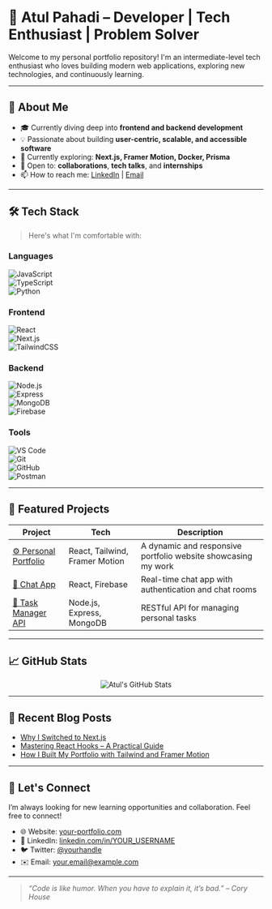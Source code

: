 # 🚀 Atul Pahadi – Developer | Tech Enthusiast | Problem Solver

Welcome to my personal portfolio repository! I'm an intermediate-level tech enthusiast who loves building modern web applications, exploring new technologies, and continuously learning.

---

## 🧠 About Me

- 🎓 Currently diving deep into **frontend and backend development**
- 💡 Passionate about building **user-centric, scalable, and accessible software**
- 🌱 Currently exploring: **Next.js, Framer Motion, Docker, Prisma**
- 🤝 Open to: **collaborations**, **tech talks**, and **internships**
- 📫 How to reach me: [LinkedIn](https://www.linkedin.com/in/YOUR_PROFILE) | [Email](mailto:your.email@example.com)

---

## 🛠️ Tech Stack

> Here's what I'm comfortable with:

### Languages  
![JavaScript](https://img.shields.io/badge/-JavaScript-black?style=flat-square&logo=javascript)  
![TypeScript](https://img.shields.io/badge/-TypeScript-black?style=flat-square&logo=typescript)  
![Python](https://img.shields.io/badge/-Python-black?style=flat-square&logo=python)  

### Frontend  
![React](https://img.shields.io/badge/-React-black?style=flat-square&logo=react)  
![Next.js](https://img.shields.io/badge/-Next.js-black?style=flat-square&logo=next.js)  
![TailwindCSS](https://img.shields.io/badge/-TailwindCSS-black?style=flat-square&logo=tailwind-css)  

### Backend  
![Node.js](https://img.shields.io/badge/-Node.js-black?style=flat-square&logo=node.js)  
![Express](https://img.shields.io/badge/-Express-black?style=flat-square&logo=express)  
![MongoDB](https://img.shields.io/badge/-MongoDB-black?style=flat-square&logo=mongodb)  
![Firebase](https://img.shields.io/badge/-Firebase-black?style=flat-square&logo=firebase)  

### Tools  
![VS Code](https://img.shields.io/badge/-VS%20Code-black?style=flat-square&logo=visual-studio-code)  
![Git](https://img.shields.io/badge/-Git-black?style=flat-square&logo=git)  
![GitHub](https://img.shields.io/badge/-GitHub-black?style=flat-square&logo=github)  
![Postman](https://img.shields.io/badge/-Postman-black?style=flat-square&logo=postman)  

---

## 📁 Featured Projects

| Project | Tech | Description |
|--------|------|-------------|
| [⚙️ Personal Portfolio](https://your-portfolio-link.com) | React, Tailwind, Framer Motion | A dynamic and responsive portfolio website showcasing my work |
| [💬 Chat App](https://github.com/yourusername/chat-app) | React, Firebase | Real-time chat app with authentication and chat rooms |
| [🧾 Task Manager API](https://github.com/yourusername/task-manager-api) | Node.js, Express, MongoDB | RESTful API for managing personal tasks |

---

## 📈 GitHub Stats

<p align="center">
  <img src="https://github-readme-stats.vercel.app/api?username=YOUR_GITHUB_USERNAME&show_icons=true&theme=radical" alt="Atul's GitHub Stats" />
</p>

---

## 📝 Recent Blog Posts

<!-- You can use GitHub Actions to automatically update this -->
- [Why I Switched to Next.js](https://your-blog.com/post/nextjs)
- [Mastering React Hooks – A Practical Guide](https://your-blog.com/post/hooks-guide)
- [How I Built My Portfolio with Tailwind and Framer Motion](https://your-blog.com/post/portfolio-journey)

---

## 🙌 Let's Connect

I’m always looking for new learning opportunities and collaboration. Feel free to connect!

- 🌐 Website: [your-portfolio.com](https://your-portfolio.com)
- 💼 LinkedIn: [linkedin.com/in/YOUR_USERNAME](https://linkedin.com/in/YOUR_USERNAME)
- 🐦 Twitter: [@yourhandle](https://twitter.com/yourhandle)
- ✉️ Email: your.email@example.com

---

> _“Code is like humor. When you have to explain it, it’s bad.” – Cory House_

